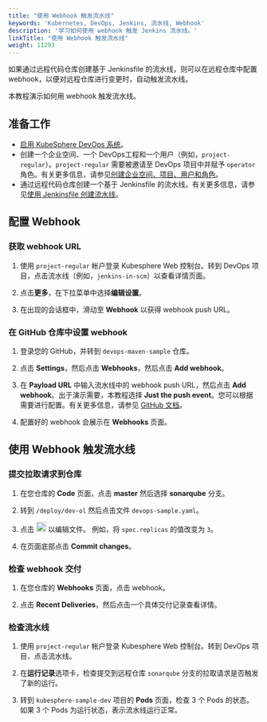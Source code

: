 ```yaml
---
title: "使用 Webhook 触发流水线"
keywords: 'Kubernetes, DevOps, Jenkins, 流水线, Webhook'
description: '学习如何使用 webhook 触发 Jenkins 流水线。'
linkTitle: "使用 Webhook 触发流水线"
weight: 11293
---
```


如果通过远程代码仓库创建基于 Jenkinsfile 的流水线，则可以在远程仓库中配置 webhook，以便对远程仓库进行变更时，自动触发流水线。

本教程演示如何用 webhook 触发流水线。

## 准备工作

- [启用 KubeSphere DevOps 系统](../../../pluggable-components/devops/)。
- 创建一个企业空间、一个 DevOps工程和一个用户（例如，`project-regular`）。`project-regular` 需要被邀请至 DevOps 项目中并赋予 `operator` 角色。有关更多信息，请参见[创建企业空间、项目、用户和角色](../../../quick-start/create-workspace-and-project/)。
- 通过远程代码仓库创建一个基于 Jenkinsfile 的流水线。有关更多信息，请参见[使用 Jenkinsfile 创建流水线](../create-a-pipeline-using-jenkinsfile/)。

## 配置 Webhook

### 获取 webhook URL

1. 使用 `project-regular` 帐户登录 Kubesphere Web 控制台。转到 DevOps 项目，点击流水线（例如，`jenkins-in-scm`）以查看详情页面。

2. 点击**更多**，在下拉菜单中选择**编辑设置**。

3. 在出现的会话框中，滑动至 **Webhook** 以获得 webhook push URL。

### 在 GitHub 仓库中设置 webhook

1. 登录您的 GitHub，并转到 `devops-maven-sample` 仓库。

2. 点击 **Settings**，然后点击 **Webhooks**，然后点击 **Add webhook**。

3. 在 **Payload URL** 中输入流水线中的 webhook push URL，然后点击 **Add webhook**。出于演示需要，本教程选择 **Just the push event**。您可以根据需要进行配置。有关更多信息，请参见 [GitHub 文档](https://docs.github.com/en/developers/webhooks-and-events/webhooks/creating-webhooks)。

4. 配置好的 webhook 会展示在 **Webhooks** 页面。

## 使用 Webhook 触发流水线

### 提交拉取请求到仓库

1. 在您仓库的 **Code** 页面，点击 **master** 然后选择 **sonarqube** 分支。

2. 转到 `/deploy/dev-ol` 然后点击文件 `devops-sample.yaml`。

3. 点击 <img src="/images/docs/zh-cn/devops-user-guide/use-devops/pipeline-webhook/edit-btn.png" width="20px" /> 以编辑文件。 例如，将 `spec.replicas` 的值改变为 `3`。

4. 在页面底部点击 **Commit changes**。

### 检查 webhook 交付

1. 在您仓库的 **Webhooks** 页面，点击 webhook。

2. 点击 **Recent Deliveries**，然后点击一个具体交付记录查看详情。

### 检查流水线

1. 使用 `project-regular` 帐户登录 Kubesphere Web 控制台。转到 DevOps 项目，点击流水线。

2. 在**运行记录**选项卡，检查提交到远程仓库 `sonarqube` 分支的拉取请求是否触发了新的运行。

3. 转到 `kubesphere-sample-dev` 项目的 **Pods** 页面，检查 3 个 Pods 的状态。如果 3 个 Pods 为运行状态，表示流水线运行正常。



